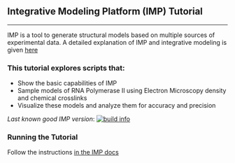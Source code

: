 ## Integrative Modeling Platform (IMP) Tutorial
----------------------------------

IMP is a tool to generate structural models based on multiple sources of experimental data.  A detailed explanation of IMP and integrative modeling is given [here](http://www.integrativemodeling.org/nightly/doc/tutorial/)

### This tutorial explores scripts that:

* Show the basic capabilities of IMP
* Sample models of RNA Polymerase II using Electron Microscopy density and chemical crosslinks
* Visualize these models and analyze them for accuracy and precision

_Last known good IMP version_: [![build info](https://salilab.org/imp/systems/?sysstat=7)](http://salilab.org/imp/systems/)

### Running the Tutorial
Follow the instructions [in the IMP docs](http://integrativemodeling.org/nightly/doc/tutorial/rnapolii_stalk.html)
